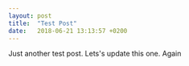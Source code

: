 ```yaml
---
layout: post
title:  "Test Post"
date:   2018-06-21 13:13:57 +0200
---
```

Just another test post. Lets's update this one. Again